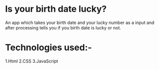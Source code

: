 # Is your birth date lucky?

An app which takes your birth date and your lucky number as a input and after processing tells you if you birth date is lucky or not.

# Technologies used:-
1.Html
2.CSS
3.JavaScript